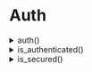 # Auth
<details><summary>auth()</summary><br/> Get authentication credentials from the client.

 # Effective smtp stage

 `authenticate` only.

 # Return

 * `Credentials` - the credentials of the client.

 # Example
 ```js
 #{
     authenticate: [
        action "log info" || log("info", `${auth()}`),
     ]
 }
 ```

 # Module:Auth
</details>
<details><summary>is_authenticated()</summary><br/> Check if the client is authenticated.

 # Effective smtp stage

 `authenticate` only.

 # Return

 * `bool` - true if the client succedded to authenticate itself, false otherwise.

 # Example
 ```js
 #{
     authenticate: [
        action "log info" || log("info", `${is_authenticated()}`),
     ]
 }
 ```

 # Module:Auth
</details>
<details><summary>is_secured()</summary><br/> Check if the client's connexion was secure.

 # Effective smtp stage

 `authenticate` only.

 # Return

 * `bool` - true if the client securly connected with the auth protocol, false otherwise.

 # Example
 ```js
 #{
     authenticate: [
        action "log info" || log("info", `${is_secured()}`),
     ]
 }
 ```

 # Module:Auth
</details>